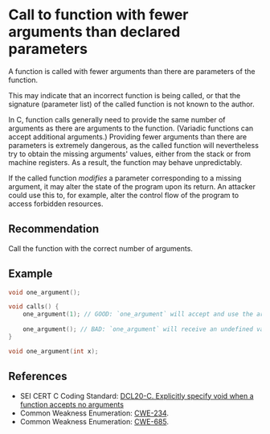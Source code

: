 # Call to function with fewer arguments than declared parameters
A function is called with fewer arguments than there are parameters of the function.

This may indicate that an incorrect function is being called, or that the signature (parameter list) of the called function is not known to the author.

In C, function calls generally need to provide the same number of arguments as there are arguments to the function. (Variadic functions can accept additional arguments.) Providing fewer arguments than there are parameters is extremely dangerous, as the called function will nevertheless try to obtain the missing arguments' values, either from the stack or from machine registers. As a result, the function may behave unpredictably.

If the called function *modifies* a parameter corresponding to a missing argument, it may alter the state of the program upon its return. An attacker could use this to, for example, alter the control flow of the program to access forbidden resources.


## Recommendation
Call the function with the correct number of arguments.


## Example

```c
void one_argument();

void calls() {
	one_argument(1); // GOOD: `one_argument` will accept and use the argument
	
	one_argument(); // BAD: `one_argument` will receive an undefined value
}

void one_argument(int x);

```

## References
* SEI CERT C Coding Standard: [ DCL20-C. Explicitly specify void when a function accepts no arguments ](https://wiki.sei.cmu.edu/confluence/display/c/DCL20-C.+Explicitly+specify+void+when+a+function+accepts+no+arguments)
* Common Weakness Enumeration: [CWE-234](https://cwe.mitre.org/data/definitions/234.html).
* Common Weakness Enumeration: [CWE-685](https://cwe.mitre.org/data/definitions/685.html).
